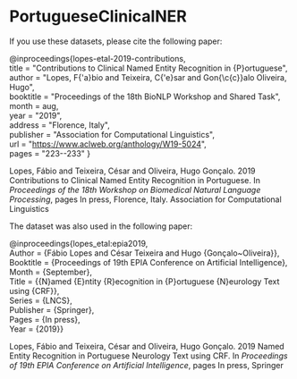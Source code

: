 # PortugueseClinicalNER
If you use these datasets, please cite the following paper:

@inproceedings{lopes-etal-2019-contributions,\
    title = "Contributions to Clinical Named Entity Recognition in {P}ortuguese",\
    author = "Lopes, F{\'a}bio and Teixeira, C{\'e}sar and Gon{\c{c}}alo Oliveira, Hugo",\
    booktitle = "Proceedings of the 18th BioNLP Workshop and Shared Task",\
    month = aug,\
    year = "2019",\
    address = "Florence, Italy",\
    publisher = "Association for Computational Linguistics",\
    url = "https://www.aclweb.org/anthology/W19-5024", \
    pages = "223--233"
}

Lopes, Fábio and Teixeira, César and Oliveira, Hugo Gonçalo. 2019 Contributions to Clinical Named Entity Recognition in Portuguese. In <em> Proceedings of the 18th Workshop on Biomedical Natural Language Processing</em>, pages In press, Florence, Italy. Association for Computational Linguistics

The dataset was also used in the following paper:

@inproceedings{lopes_etal:epia2019,\
Author = {Fábio Lopes and César Teixeira and Hugo {Gonçalo~Oliveira}},\
Booktitle = {Proceedings of 19th EPIA Conference on Artificial Intelligence},\
Month = {September},\
Title = {{N}amed {E}ntity {R}ecognition in {P}ortuguese {N}eurology Text using {CRF}},\
Series = {LNCS},\
Publisher = {Springer},\
Pages = {In press},\
Year = {2019}}

Lopes, Fábio and Teixeira, César and Oliveira, Hugo Gonçalo. 2019 Named Entity Recognition in Portuguese Neurology Text using CRF. In <em> Proceedings of 19th EPIA Conference on Artificial Intelligence</em>, pages In press, Springer

